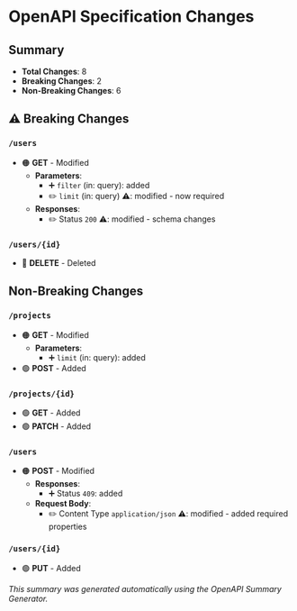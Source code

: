 # OpenAPI Specification Changes

## Summary

- **Total Changes**: 8
- **Breaking Changes**: 2
- **Non-Breaking Changes**: 6

## ⚠️ Breaking Changes

### `/users`

- 🟠 **GET** - Modified
  - **Parameters**:
    - ➕ `filter` (in: query): added
    - ✏️ `limit` (in: query) ⚠️: modified - now required
  - **Responses**:
    - ✏️ Status `200` ⚠️: modified - schema changes

### `/users/{id}`

- 🔴 **DELETE** - Deleted

## Non-Breaking Changes

### `/projects`

- 🟠 **GET** - Modified
  - **Parameters**:
    - ➕ `limit` (in: query): added
- 🟢 **POST** - Added

### `/projects/{id}`

- 🟢 **GET** - Added
- 🟢 **PATCH** - Added

### `/users`

- 🟠 **POST** - Modified
  - **Responses**:
    - ➕ Status `409`: added
  - **Request Body**:
    - ✏️ Content Type `application/json` ⚠️: modified - added required
      properties

### `/users/{id}`

- 🟢 **PUT** - Added

_This summary was generated automatically using the OpenAPI Summary Generator._
